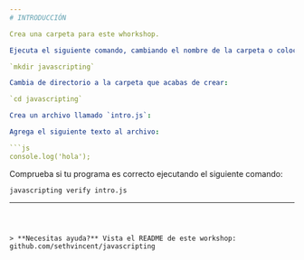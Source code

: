 ```yaml
---
# INTRODUCCIÓN

Crea una carpeta para este whorkshop.

Ejecuta el siguiente comando, cambiando el nombre de la carpeta o colocando el path que necesites:

`mkdir javascripting`

Cambia de directorio a la carpeta que acabas de crear:

`cd javascripting`

Crea un archivo llamado `intro.js`:

Agrega el siguiente texto al archivo:

```js
console.log('hola');
```
  
Comprueba si tu programa es correcto ejecutando el siguiente comando:

`javascripting verify intro.js`

---  
```

  

> **Necesitas ayuda?** Vista el README de este workshop: github.com/sethvincent/javascripting

